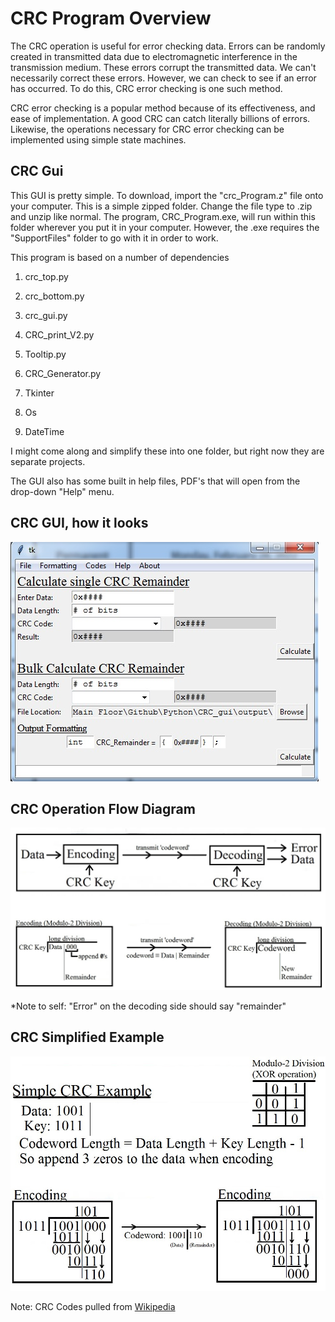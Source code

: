 #     CRC Program Overview


The CRC operation is useful for error checking data. Errors can be randomly created in transmitted  data due to electromagnetic interference in the transmission medium. These errors corrupt the transmitted data. We can't necessarily correct these errors. However, we can check to see if an error has occurred. To do this, CRC error checking is one such method. 

CRC error checking is a popular method because of its effectiveness, and ease of implementation. A good CRC can catch literally billions of errors. Likewise, the operations necessary for CRC error checking can be implemented using simple state machines. 

## CRC Gui

This GUI is pretty simple. To download, import the "crc_Program.z" file onto your computer. This is a simple zipped folder. Change the file type to .zip and unzip like normal. The program, CRC_Program.exe, will run within this folder wherever you put it in your computer. However, the .exe requires the "SupportFiles" folder to go with it in order to work. 

This program is based on a number of dependencies
1. crc_top.py
2. crc_bottom.py
3. crc_gui.py
4. CRC_print_V2.py
5. Tooltip.py
6. CRC_Generator.py

7. Tkinter
8. Os
9. DateTime

I might come along and simplify these into one folder, but right now they are separate projects. 

The GUI also has some built in help files, PDF's that will open from the drop-down "Help" menu. 

## CRC GUI, how it looks
![alt text](images/GUIScreen.jpg)

## CRC Operation Flow Diagram

![alt text](images/CRCDiagram.jpg)

*Note to  self: "Error" on the decoding side should say "remainder" 

## CRC Simplified Example

![alt text](images/CRCExample.jpg)

Note: CRC Codes pulled from [Wikipedia](https://en.wikipedia.org/wiki/Cyclic_redundancy_check#CRC_catalogues)